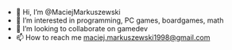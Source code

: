 - 👋 Hi, I’m @MaciejMarkuszewski
- 👀 I’m interested in programming, PC games, boardgames, math
- 💞️ I’m looking to collaborate on gamedev
- 📫 How to reach me maciej.markuszewski1998@gmail.com

<!---
MaciejMarkuszewski/MaciejMarkuszewski is a ✨ special ✨ repository because its `README.md` (this file) appears on your GitHub profile.
You can click the Preview link to take a look at your changes.
--->
